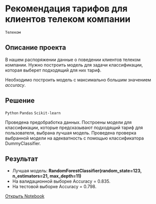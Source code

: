 # Рекомендация тарифов для клиентов телеком компании

`Телеком`

## Описание проекта

В нашем распоряжении данные о поведении клиентов телеком компании. Нужно построить модель для задачи классификации, которая выберет подходящий для них тариф.

Необходимо построить модель с максимально большим значением *accuracy*.

## Решение

`Python` `Pandas` `Scikit-learn`

Проведена предобработка данных. Построены модели для классификации, которые предсказывают подходящий тариф для пользователя, выбрана лучшая модель. Проведена проверка выбранной модели на адекватность с помощью классификатора DummyClassifier.

## Результат

- Лучшая модель: **RandomForestClassifier(random_state=123, n_estimators=21, max_depth=11)**
- На валидационной выборке Accuracy = 0.835.
- На тестовой выборке Accuracy = 0.798.

[Открыть Notebook](https://github.com/Kri5PO/Projects/blob/main/04_Рекомендация_тарифов_для_клиентов_телеком_компании/mobile_tariff.ipynb)


```python

```
